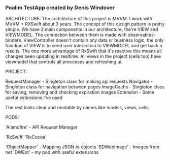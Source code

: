 ### Poalim TestApp created by Denis Windover ###

ARCHITECTURE:
The architecture of this project is MVVM. I work with MVVM + RXSwift about 3 years. The concept of this desigh pattern is pretty simple. We have 2 main components in our architecture, the're VIEW and VIEWMODEL. The connection between them is made with observables-binders. ViewController doesn't contain any data or business logic, the only function of VIEW is to send user interaction to VIEWMODEL and get back a results. The one more advantage of RxSwift that it's reactive this means all changes been updating in realtime.
All views in the project (cells too) have viewmodel that controls all procceses and refreshing ui.

PROJECT:

RequestManager - Singleton class for making api requests
Navigator - Singleton class for navigation between pages
ImageCache - Singleton class for saving, removing and checking expiration images
Extension - Some useful extensions I've used

The rest looks clear and readable by names like models, views, cells.

PODS:

'Alamofire' - API Request Manager

'RxSwift'
'RxCocoa'

'ObjectMapper' - Mapping JSON to objects
'SDWebImage' - Images from net
'DWExt' - my pod with useful extensions
